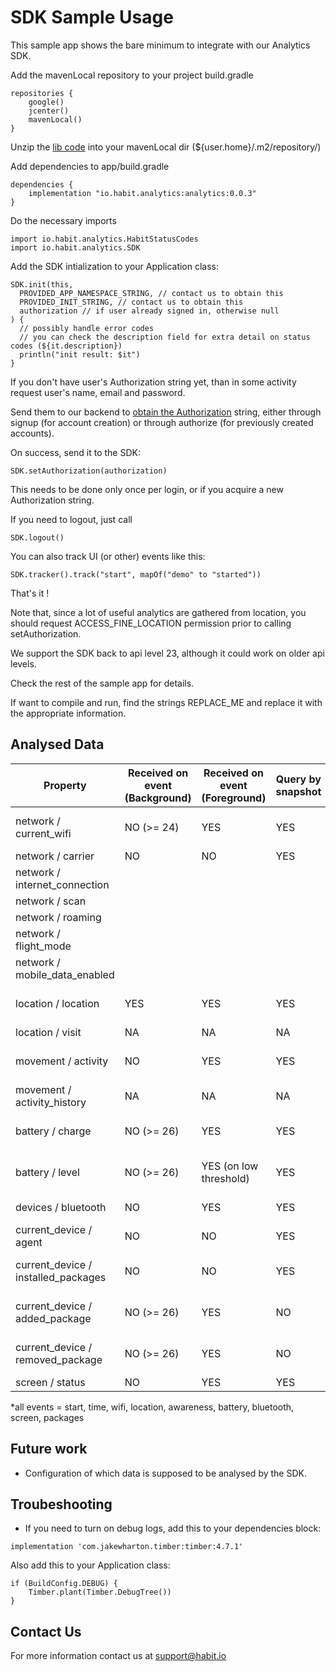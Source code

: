 # SDK Sample Usage

This sample app shows the bare minimum to integrate with our Analytics SDK.

Add the mavenLocal repository to your project build.gradle
```
repositories {
    google()
    jcenter()
    mavenLocal()
}
```

Unzip the [lib code](https://cdn.muzzley.com/habit-sdk/HabitAnalyticsSDK001.zip) into your mavenLocal dir (${user.home}/.m2/repository/)

Add dependencies to app/build.gradle
```
dependencies {
    implementation "io.habit.analytics:analytics:0.0.3"
}
```

Do the necessary imports
```
import io.habit.analytics.HabitStatusCodes
import io.habit.analytics.SDK
```

Add the SDK intialization to your Application class:
```
SDK.init(this,
  PROVIDED_APP_NAMESPACE_STRING, // contact us to obtain this
  PROVIDED_INIT_STRING, // contact us to obtain this
  authorization // if user already signed in, otherwise null
) {
  // possibly handle error codes
  // you can check the description field for extra detail on status codes (${it.description})
  println("init result: $it")
}
```

If you don't have user's Authorization string yet, than in some activity request user's name, email and password.

Send them to our backend to [obtain the Authorization](./Authorization.md) string, either through signup (for account creation) or through authorize (for previously created accounts).

On success, send it to the SDK:
```
SDK.setAuthorization(authorization)
```
This needs to be done only once per login, or if you acquire a new Authorization string.

If you need to logout, just call
```
SDK.logout()
```

You can also track UI (or other) events like this:
```
SDK.tracker().track("start", mapOf("demo" to "started"))
```

That's it !

Note that, since a lot of useful analytics are gathered from location, you should request ACCESS_FINE_LOCATION permission prior to calling setAuthorization.

We support the SDK back to api level 23, although it could work on older api levels.

Check the rest of the sample app for details.

If want to compile and run, find the strings REPLACE_ME and replace it with the appropriate information.

## Analysed Data 

| Property  | Received on event (Background) | Received on event (Foreground) | Query by snapshot | Permission requested to the user | Frequency |
| ------------- | ------------- | ------------- | ------------- | ------------- | ------------- |
| network / current_wifi | NO (>= 24) | YES | YES | ACCESS_FINE_LOCATION | all events*  except itself |
| network / carrier | NO | NO | YES | Not necessary | all events*|
| network / internet_connection |  |  |  |  |  |
| network / scan |  |  |  |  |  |
| network / roaming |  |  |  |  |  |
| network / flight_mode |  |  |  |  |  |
| network / mobile_data_enabled |  |  |  |  |  |
| location / location |  YES |  YES |  YES |  ACCESS_FINE_LOCATION |  all events* except itself |
| location / visit |  NA |  NA |  NA |  NA |  NA |
| movement / activity |  NO |  YES |  YES |  ACTIVITY_RECOGNITION (automatic) |  all events* except itself |
| movement / activity_history |  NA |  NA |  NA |  NA |  NA |
| battery / charge |  NO (>= 26) |  YES |  YES |  Not necessary |  all events  except itself |
| battery / level |  NO (>= 26) |  YES (on low threshold) |  YES |  Not necessary |  all events* except itself |
| devices / bluetooth |  NO | YES | YES | BLUETOOTH (automatic, but must be ON) |  all events* |
| current_device / agent | NO | NO | YES | Not necessary | all events* |
| current_device / installed_packages | NO | NO | YES | Not necessary | all events* except itself |
| current_device / added_package | NO (>= 26) | YES | NO | Not necessary | when a package is added |
| current_device / removed_package | NO (>= 26) | YES | NO | Not necessary | when a package is removed |
| screen / status | NO | YES | YES | Not necessary | all events |

*all events = start, time, wifi, location, awareness, battery, bluetooth, screen, packages

## Future work

- Configuration of which data is supposed to be analysed by the SDK.

## Troubeshooting

- If you need to turn on debug logs, add this to your dependencies block:
```
implementation 'com.jakewharton.timber:timber:4.7.1'
```
Also add this to your Application class:
```
if (BuildConfig.DEBUG) {
    Timber.plant(Timber.DebugTree())
}
```

## Contact Us

For more information contact us at support@habit.io  

